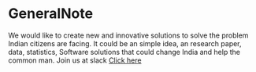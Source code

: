 # GeneralNote
We would like to create new and innovative solutions to solve the problem Indian citizens are facing. It could be an simple idea, an research paper, data, statistics, Software solutions that could change India and help the common man.
Join us at slack <a  href="https://join.slack.com/t/solutionsfornewindia/shared_invite/enQtMjUwMjY0MTQxNTc1LTQzZjYyNGJmMTY5ZDk3MmVkYmQwNzJkODRhZDFlMDMxMzE0NjU2YTkwMDUzMjUxMmY0OTNiOWMyOTA5YjMyZWU" target="_blank">Click here</a>
